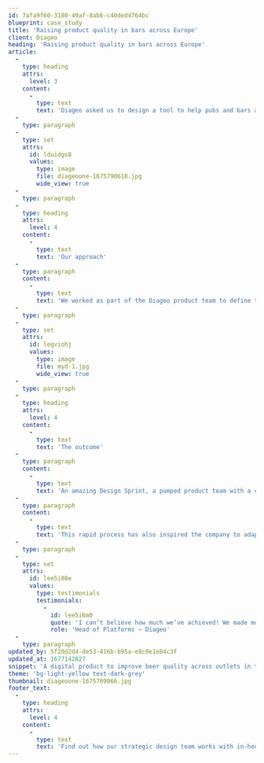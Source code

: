 ```yaml
---
id: 7afa9f60-3180-49af-8ab6-c40ded4764bc
blueprint: case_study
title: 'Raising product quality in bars across Europe'
client: Diageo
heading: 'Raising product quality in bars across Europe'
article:
  -
    type: heading
    attrs:
      level: 3
    content:
      -
        type: text
        text: 'Diageo asked us to design a tool to help pubs and bars across Europe to serve the perfect drink, activate seasonal events and stay on top of the latest consumer trends.'
  -
    type: paragraph
  -
    type: set
    attrs:
      id: lduidgs8
      values:
        type: image
        file: diageoone-1675790618.jpg
        wide_view: true
  -
    type: paragraph
  -
    type: heading
    attrs:
      level: 4
    content:
      -
        type: text
        text: 'Our approach'
  -
    type: paragraph
    content:
      -
        type: text
        text: 'We worked as part of the Diageo product team to define the business opportunity and visited pubs to understand the challenges and pressures facing licensees. We then facilitated a Design Sprint with a team from across the company to design a new self-service application. A fully designed prototype was tested with outlets in Ireland, and refined into an initial product.'
  -
    type: paragraph
  -
    type: set
    attrs:
      id: legviohj
      values:
        type: image
        file: myd-1.jpg
        wide_view: true
  -
    type: paragraph
  -
    type: heading
    attrs:
      level: 4
    content:
      -
        type: text
        text: 'The outcome'
  -
    type: paragraph
    content:
      -
        type: text
        text: 'An amazing Design Sprint, a pumped product team with a clear vision and an application successfully taken to market within 3 months. The product has since grown into the main on-trade channel for Diageo in Europe.'
  -
    type: paragraph
    content:
      -
        type: text
        text: 'This rapid process has also inspired the company to adapt the way it works and implement a new, design-led approach to its ongoing product development.'
  -
    type: paragraph
  -
    type: set
    attrs:
      id: lee5i08e
      values:
        type: testimonials
        testimonials:
          -
            id: lee5i6m0
            quote: 'I can’t believe how much we’ve achieved! We made more progress in the first week than in the last four months!'
            role: 'Head of Platforms – Diageo'
  -
    type: paragraph
updated_by: 5f20d2d4-de53-416b-b95a-e8c0e1e84c3f
updated_at: 1677142827
snippet: 'A digital product to improve beer quality across outlets in the UK and beyond.'
theme: 'bg-light-yellow text-dark-grey'
thumbnail: diageoone-1675789066.jpg
footer_text:
  -
    type: heading
    attrs:
      level: 4
    content:
      -
        type: text
        text: 'Find out how our strategic design team works with in-house development teams to launch game-changing services.'
---
```

